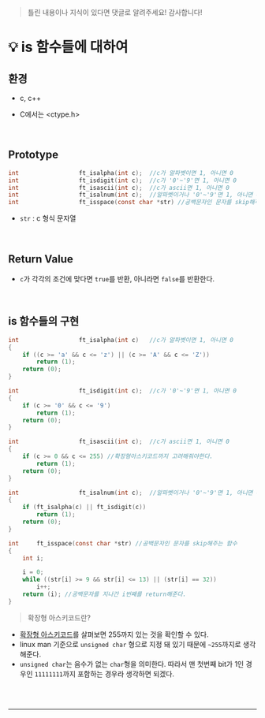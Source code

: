 > 틀린 내용이나 지식이 있다면 댓글로 알려주세요! 감사합니다!



# 💡 is 함수들에 대하여

## 환경

* c, c++

* C에서는 <ctype.h>

  

<br/>



## Prototype

```c
int					ft_isalpha(int c);	//c가 알파벳이면 1, 아니면 0
int					ft_isdigit(int c);	//c가 '0'~'9'면 1, 아니면 0
int					ft_isascii(int c);	//c가 ascii면 1, 아니면 0
int					ft_isalnum(int c);	//알파벳이거나 '0'~'9'면 1, 아니면 0
int					ft_isspace(const char *str)	//공백문자인 문자를 skip해주는 함수
```

* `str` :  c 형식 문자열

  

  <br/>

## Return Value 

* `c`가 각각의 조건에 맞다면 `true`를 반환, 아니라면 `false`를 반환한다.

  

  <br/>

  


## is 함수들의 구현

```c
int					ft_isalpha(int c)	//c가 알파벳이면 1, 아니면 0
{
	if ((c >= 'a' && c <= 'z') || (c >= 'A' && c <= 'Z'))
		return (1);
	return (0);    
}

int					ft_isdigit(int c);	//c가 '0'~'9'면 1, 아니면 0
{
	if (c >= '0' && c <= '9')
		return (1);
	return (0);   
}

int					ft_isascii(int c);	//c가 ascii면 1, 아니면 0
{
	if (c >= 0 && c <= 255)	//확장형아스키코드까지 고려해줘야한다.
		return (1);
	return (0);
}

int					ft_isalnum(int c);	//알파벳이거나 '0'~'9'면 1, 아니면 0
{
	if (ft_isalpha(c) || ft_isdigit(c))
		return (1);
	return (0);    
}

int		ft_isspace(const char *str)	//공백문자인 문자를 skip해주는 함수
{
	int i;

	i = 0;
	while ((str[i] >= 9 && str[i] <= 13) || (str[i] == 32))
		i++;
	return (i); //공백문자를 지나간 i번째를 return해준다.
}
```



> 확장형 아스키코드란?

* [확장형 아스키코드](https://psychoria.tistory.com/31)를 살펴보면 255까지 있는 것을 확인할 수 있다.
* linux man 기준으로 `unsigned char` 형으로 지정 돼 있기 때문에 `~255`까지로 생각해준다.
* `unsigned char`는 음수가 없는 `char`형을 의미한다. 따라서 맨 첫번째 bit가 1인 경우인 `11111111`까지 포함하는 경우라 생각하면 되겠다.

<br/><br/>







------




